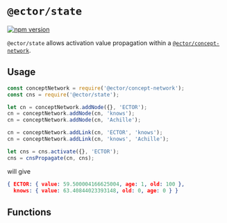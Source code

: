 # `@ector/state`

[![npm version](https://badge.fury.io/js/%40ector%2Fstate.svg)](https://badge.fury.io/js/%40ector%2Fstate)

`@ector/state` allows activation value propagation within a [`@ector/concept-network`](../concept-network).

## Usage

```js
const conceptNetwork = require('@ector/concept-network');
const cns = require('@ector/state');

let cn = conceptNetwork.addNode({}, 'ECTOR');
cn = conceptNetwork.addNode(cn, 'knows');
cn = conceptNetwork.addNode(cn, 'Achille');

cn = conceptNetwork.addLink(cn, 'ECTOR', 'knows');
cn = conceptNetwork.addLink(cn, 'knows', 'Achille');

let cns = cns.activate({}, 'ECTOR');
cns = cnsPropagate(cn, cns);
```

will give

```json
{ ECTOR: { value: 59.500004166625004, age: 1, old: 100 },
  knows: { value: 63.40844023393148, old: 0, age: 0 } }
```

## Functions
